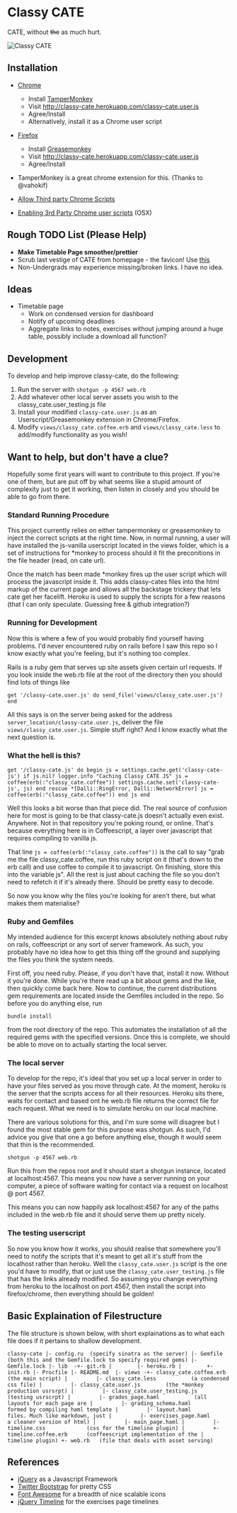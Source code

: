 # Classy CATE

CATE, without ~~the~~ as much hurt.

![Classy CATE](https://f.cloud.github.com/assets/510845/117032/1bde6e48-6c18-11e2-9452-0a37d6cd08d6.png "Classy CATE")


## Installation
  - [Chrome](https://www.google.com/intl/en/chrome/browser/)
    - Install [TamperMonkey](https://chrome.google.com/webstore/detail/tampermonkey/dhdgffkkebhmkfjojejmpbldmpobfkfo?hl=en)
    - Visit http://classy-cate.herokuapp.com/classy-cate.user.js
    - Agree/Install
    - Alternatively, install it as a Chrome user script
  - [Firefox](http://www.mozilla.org/en-US/firefox/new/)
    - Install [Greasemonkey](https://addons.mozilla.org/en-US/firefox/addon/greasemonkey/)
    - Visit http://classy-cate.herokuapp.com/classy-cate.user.js
    - Agree/Install

- TamperMonkey is a great chrome extension for this. (Thanks to @vahokif)
- [Allow Third party Chrome Scripts](http://solidsprite.com/2012/08/how-to-install-third-party-userscripts-in-chrome-mac-os-x/)
- [Enabling 3rd Party Chrome user scripts](http://userscripts.org/topics/113176) (OSX)

## Rough TODO List (Please Help)

- **Make Timetable Page smoother/prettier**
- Scrub last vestige of CATE from homepage - the favicon! Use [this](http://stackoverflow.com/questions/260857/changing-website-favicon-dynamically/260876#260876)
- Non-Undergrads may experience missing/broken links. I have no idea.

## Ideas

- Timetable page
  - Work on condensed version for dashboard
  - Notify of upcoming deadlines
  - Aggregate links to notes, exercises without jumping around a huge
  table, possibly include a download all function?

## Development

To develop and help improve classy-cate, do the following:

1. Run the server with `shotgun -p 4567 web.rb`
2. Add whatever other local server assets you wish to the
   classy_cate.user_testing.js file
3. Install your modified `classy-cate.user.js` as an Userscript/Greasemonkey extension in Chrome/Firefox.
4. Modify `views/classy_cate.coffee.erb` and `views/classy_cate.less` to
   add/modify functionality as you wish!

## Want to help, but don't have a clue?

Hopefully some first years will want to contribute to this project. If
you're one of them, but are put off by what seems like a stupid amount
of complexity just to get it working, then listen in closely and you
should be able to go from there.

### Standard Running Procedure

This project currently relies on either tampermonkey or greasemonkey to
inject the correct scripts at the right time. Now, in normal running, a
user will have installed the js-vanilla userscript located in the views
folder, which is a set of instructions for *monkey to process should it
fit the preconitions in the file header (read, on cate url).

Once the match has been made *monkey fires up the user script which will
process the javascript inside it. This adds classy-cates files into the
html markup of the current page and allows all the backstage trickery
that lets cate get her facelift. Heroku is used to supply the scripts
for a few reasons (that I can only speculate. Guessing free & github
integration?)

### Running for Development

Now this is where a few of you would probably find yourself having
problems. I'd never encountered ruby on rails before I saw this repo so I know
exactly what you're feeling, but it's nothing too complex.

Rails is a ruby gem that serves up site assets given certain url
requests. If you look inside the web.rb file at the root of the
directory then you should find lots of things like 

`get '/classy-cate.user.js' do
  send_file('views/classy_cate.user.js')
end`

All this says is on the server being asked for the address
`server_location/classy-cate.user.js`, deliver the file
`views/classy_cate.user.js`. Simple stuff right? And I know exactly what
the next question is.

### What the hell is this?

`get '/classy-cate.js' do
  begin
    js = settings.cache.get('classy-cate-js')
    if js.nil?
      logger.info "Caching Classy CATE JS"
      js = coffee(erb(:"classy_cate.coffee"))
      settings.cache.set('classy-cate-js', js)
    end
  rescue *[Dalli::RingError, Dalli::NetworkError]
    js = coffee(erb(:"classy_cate.coffee"))
  end
  js
end`

Well this looks a bit worse than that piece did. The real source of
confusion here for most is going to be that classy-cate.js doesn't
actually even exist. Anywhere. Not in that repository you're poking
round, or online. That's because everything here is in Coffeescript, a
layer over javascript that requires compiling to vanilla js.

That line `js = coffee(erb(:"classy_cate.coffee"))` is the call to say
"grab me the file classy_cate.coffee, run this ruby script on it (that's
down to the erb call) and use coffee to compile it to javascript. On
finishing, store this into the variable js". All the rest is just about
caching the file so you don't need to refetch it if it's already there.
Should be pretty easy to decode. 

So now you know why the files you're looking for aren't there, but what
makes them materialise?

### Ruby and Gemfiles

My intended audience for this excerpt knows absolutely nothing about
ruby on rails, coffeescript or any sort of server framework. As such,
you probably have no idea how to get this thing off the ground and
supplying the files you think the system needs.

First off, you need ruby. Please, if you don't have that, install it
now. Without it you're done. While you're there read up a bit about gems
and the like, then quickly come back here. Now to continue, the current
distributions gem requirements are located inside the Gemfiles included
in the repo. So before you do anything else, run

`bundle install`

from the root directory of the repo. This automates the installation of
all the required gems with the specified versions. Once this is
complete, we should be able to move on to actually starting the local
server.

### The local server

To develop for the repo, it's ideal that you set up a local server in
order to have your files served as you move through cate. At the moment,
heroku is the server that the scripts access for all their resources.
Heroku sits there, waits for contact and based ont he web.rb file
returns the correct file for each request. What we need is to simulate
heroku on our local machine.

There are various solutions for this, and I'm sure some will disagree
but I found the most stable gem for this purpose was shotgun. As such,
I'd advice you give that one a go before anything else, though it would
seem that thin is the recommended.

`shotgun -p 4567 web.rb`

Run this from the repos root and it should start a shotgun instance,
located at localhost:4567. This means you now have a server running on
your computer, a piece of software waiting for contact via a request on
localhost @ port 4567.

This means you can now happily ask localhost:4567 for any of the paths
included in the web.rb file and it should serve them up pretty nicely.

### The testing userscript

So now you know how it works, you should realise that somewhere you'll
need to notify the scripts that it's meant to get all it's stuff from
the localhost rather than heroku. Well the `classy_cate.user.js` script
is the one you'd have to modify, that or just use the
`classy_cate.user_testing.js` file that has the links already modified.
So assuming you change everything from heroku to the localhost on port
4567, then install the script into firefox/chrome, then everything
should be golden!

## Basic Explaination of Filestructure

The file structure is shown below, with short explainations as to what
each file does if it pertains to shallow development.

`classy-cate
|- config.ru  (specify sinatra as the server)
|- Gemfile    (both this and the Gemfile.lock to specify required gems)
|- Gemfile.lock
|- lib  -+- git.rb
|        |- heroku.rb
|        +- init.rb
|- Procfile
|- README.md 
|- views -+- classy_cate.coffee.erb     (the main script)
|         |- classy_cate.less           (a condensed css file)
|         |- classy_cate.user.js        (the *monkey production usrsrpt)
|         |- classy_cate.user_testing.js     (testing usrscrpt)
|         |- grades_page.haml           (all layouts for each page are
|         |- grading_schema.haml         formed by compiling haml template
|         |- layout.haml                 files. Much like markdown, just
|         |- exercises_page.haml         a cleaner version of html)
|         |- main_page.haml
|         |- timeline.css             (css for the timeline plugin)
|         +- timeline.coffee.erb      (coffeescript implementation of the
|                                      timeline plugin)
+- web.rb   (file that deals with asset serving) `

## References

- [jQuery](http://api.jquery.com/jQuery/) as a Javascript Framework
- [Twitter Bootstrap](http://twitter.github.com/bootstrap/) for pretty CSS
- [Font Awesome](http://fortawesome.github.com/Font-Awesome/) for a breadth of nice scalable icons
- [jQuery Timeline](http://github.com/lmj112/jQueryTimeline/) for the
exercises page timelines
